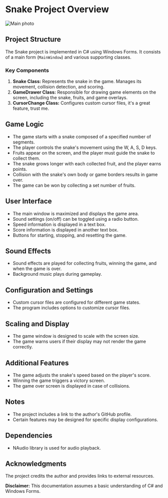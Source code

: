 # Snake Project Overview
![Main photo](https://media.discordapp.net/attachments/1076565079333548184/1184885784365506732/2023-12-14_16_52_39-Ignacuv_had.png?ex=658d99e1&is=657b24e1&hm=da3581a013fa47774b3501f42fedf5ed0f18f32fd44d73bacd6a8a58870d081e&=&format=webp&quality=lossless&width=1655&height=988)


## Project Structure
The Snake project is implemented in C# using Windows Forms. It consists of a main form (`MainWindow`) and various supporting classes.

### Key Components
1. **Snake Class:** Represents the snake in the game. Manages its movement, collision detection, and scoring.
2. **GameDrawer Class:** Responsible for drawing game elements on the screen, including the snake, fruits, and game overlays.
3. **CursorChange Class:** Configures custom cursor files, it's a great feature, trust me.

## Game Logic
- The game starts with a snake composed of a specified number of segments.
- The player controls the snake's movement using the W, A, S, D keys.
- Fruits appear on the screen, and the player must guide the snake to collect them.
- The snake grows longer with each collected fruit, and the player earns points.
- Collision with the snake's own body or game borders results in game over.
- The game can be won by collecting a set number of fruits.

## User Interface
- The main window is maximized and displays the game area.
- Sound settings (on/off) can be toggled using a radio button.
- Speed information is displayed in a text box.
- Score information is displayed in another text box.
- Buttons for starting, stopping, and resetting the game.

## Sound Effects
- Sound effects are played for collecting fruits, winning the game, and when the game is over.
- Background music plays during gameplay.

## Configuration and Settings
- Custom cursor files are configured for different game states.
- The program includes options to customize cursor files.

## Scaling and Display
- The game window is designed to scale with the screen size.
- The game warns users if their display may not render the game correctly.

## Additional Features
- The game adjusts the snake's speed based on the player's score.
- Winning the game triggers a victory screen.
- The game over screen is displayed in case of collisions.

## Notes
- The project includes a link to the author's GitHub profile.
- Certain features may be designed for specific display configurations.

## Dependencies
- NAudio library is used for audio playback.

## Acknowledgments
The project credits the author and provides links to external resources.

**Disclaimer:** This documentation assumes a basic understanding of C# and Windows Forms.
